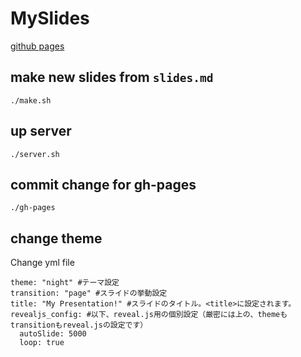 # MySlides

[github pages](https://biwashi.github.io/MySlides)


## make new slides from `slides.md`

```
./make.sh
```

## up server

```
./server.sh
```

## commit change for gh-pages

```
./gh-pages
```

## change theme

Change yml file

```
theme: "night" #テーマ設定
transition: "page" #スライドの挙動設定
title: "My Presentation!" #スライドのタイトル。<title>に設定されます。
revealjs_config: #以下、reveal.js用の個別設定（厳密には上の、themeもtransitionもreveal.jsの設定です）
  autoSlide: 5000
  loop: true
```
